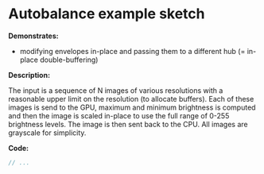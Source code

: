 # Autobalance example sketch


**Demonstrates:**

- modifying envelopes in-place and passing them to a different hub
    (= in-place double-buffering)


**Description:**

The input is a sequence of N images of various resolutions with a reasonable upper limit on the resolution (to allocate buffers). Each of these images is send to the GPU, maximum and minimum brightness is computed and then the image is scaled in-place to use the full range of 0-255 brightness levels. The image is then sent back to the CPU. All images are grayscale for simplicity.


**Code:**

```cpp
// ...
```
